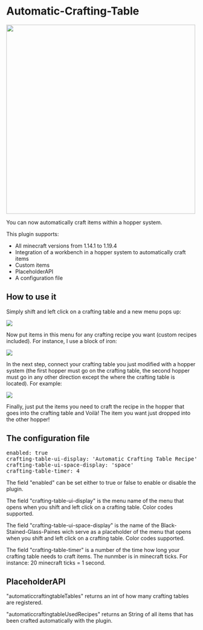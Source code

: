 <h1>Automatic-Crafting-Table</h1>

<img src="https://cdn.modrinth.com/data/SKieaOni/images/b5e4a22745cfc967d003e108efd4128cc8b9c37a.png" width="500" height="500"/>

<p>You can now automatically craft items within a hopper system. <p/>
<p>This plugin supports: <p/>

<ul>
<li>All minecraft versions from 1.14.1 to 1.19.4</li>
<li>Integration of a workbench in a hopper system to automatically craft items</li>
<li>Custom items</li>
<li>PlaceholderAPI</li>
<li>A configuration file</li>
</ul>


<h2>How to use it</h2>
<p>Simply shift and left click on a crafting table and a new menu pops up:</p>

<img src="https://cdn.modrinth.com/data/SKieaOni/images/a2c1b0115c98178d570633002ef521a1fae02a91.png" />

<p>Now put items in this menu for any crafting recipe you want (custom recipes included). For instance, I use a block of iron:</p>

<img src="https://cdn.modrinth.com/data/SKieaOni/images/34f682a24e19c832b9b73688d521020d93611134.png" />

<p>In the next step, connect your crafting table you just modified with a hopper system (the first hopper must go on the crafting table, the second hopper must go in any other direction except the where the crafting table is located). For example:</p>

<img src="https://cdn.modrinth.com/data/SKieaOni/images/394c407f1975001fc0e5984e593bca0f1a76f8bd.png" />


<p>Finally, just put the items you need to craft the recipe in the hopper that goes into the crafting table and Voilà!
The item you want just dropped into the other hopper!</p>

<h2>The configuration file </h2>
<pre>
enabled: true
crafting-table-ui-display: 'Automatic Crafting Table Recipe'
crafting-table-ui-space-display: 'space'
crafting-table-timer: 4</pre>

<p>The field "enabled" can be set either to true or false to enable or disable the plugin.</p>
<p>The field "crafting-table-ui-display" is the menu name of the menu that opens when you shift and left click on a crafting table. Color codes supported.</p>
<p>The field "crafting-table-ui-space-display" is the name of the Black-Stained-Glass-Paines wich serve as  a placeholder of the menu that opens when you shift and left click on a crafting table. Color codes supported.</p>
<p>The field "crafting-table-timer" is a number of the time how long your crafting table needs to craft items. The nunmber is in minecraft ticks. For instance: 20 minecraft ticks = 1 second.</p>

<h2>PlaceholderAPI</h2>

<p>"automaticcraftingtableTables" returns an int of how many crafting tables are registered.</p>
<p>"automaticcraftingtableUsedRecipes" returns an String of all items that has been crafted automatically with the plugin.</p>